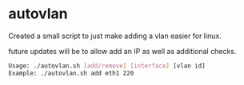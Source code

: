 # autovlan
Created a small script to just make adding a vlan easier for linux.

future updates will be to allow add an IP as well as additional checks.

```bash
Usage: ./autovlan.sh [add/remove] [interface] [vlan id]
Example: ./autovlan.sh add eth1 220
```
